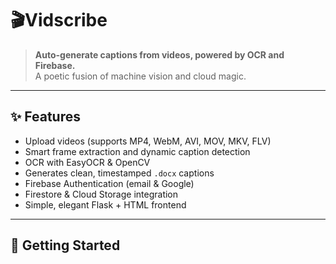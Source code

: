 # 🎬Vidscribe


> **Auto-generate captions from videos, powered by OCR and Firebase.**  
> A poetic fusion of machine vision and cloud magic.

---

## ✨ Features

- Upload videos (supports MP4, WebM, AVI, MOV, MKV, FLV)
- Smart frame extraction and dynamic caption detection
- OCR with EasyOCR & OpenCV
- Generates clean, timestamped `.docx` captions
- Firebase Authentication (email & Google)
- Firestore & Cloud Storage integration
- Simple, elegant Flask + HTML frontend

---

## 🚀 Getting Started

